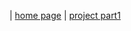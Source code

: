 | [home page](https://github.com/LasariiaL/DataVizByLaura) | [project part1](https://github.com/LasariiaL/FinalProject_P1)
